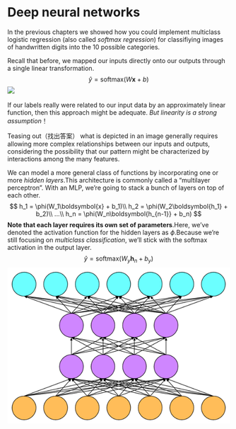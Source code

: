 # Deep neural networks

In the previous chapters we showed how you could implement multiclass logistic regression (also called *softmax regression*) for classifiying images of handwritten digits into the 10 possible categories.

Recall that before, we mapped our inputs directly onto our outputs through a single linear transformation.
$$
\hat{y} = \mbox{softmax}(W \boldsymbol{x} + b)
$$
![](https://github.com/zackchase/mxnet-the-straight-dope/blob/master/img/simple-softmax-net.png?raw=true)

If our labels really were related to our input data by an approximately linear function, then this approach might be adequate. *But linearity is a strong assumption*！

Teasing out（找出答案） what is depicted in an image generally requires allowing more complex relationships between our inputs and outputs, considering the possibility that our pattern might be characterized by interactions among the many features.

We can model a more general class of functions by incorporating one or more *hidden layers*.This architecture is commonly called a “multilayer perceptron”. With an MLP, we’re going to stack a bunch of layers on top of each other.
$$
h_1 = \phi(W_1\boldsymbol{x} + b_1)\\
h_2 = \phi(W_2\boldsymbol{h_1} + b_2)\\
...\\
h_n = \phi(W_n\boldsymbol{h_{n-1}} + b_n)
$$
**Note that each layer requires its own set of parameters**.Here, we’ve denoted the activation function for the hidden layers as $\phi$.Because we’re still focusing on *multiclass classification*, we’ll stick with the softmax activation in the output layer.
$$
\hat{y} = \mbox{softmax}(W_y \boldsymbol{h}_n + b_y)
$$
![](https://github.com/zackchase/mxnet-the-straight-dope/blob/master/img/multilayer-perceptron.png?raw=true)











